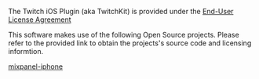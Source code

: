 The Twitch iOS Plugin (aka TwitchKit) is provided under the [End-User License Agreement](https://github.com/twitchtv/twitch-ios-plugin-bin/blob/master/license/End-User%20License%20Agreement.pdf?raw=true)  

This software makes use of the following Open Source projects. Please refer to the provided link to obtain the projects's source code and licensing informtion.  

[mixpanel-iphone](https://github.com/mixpanel/mixpanel-iphone/)  
